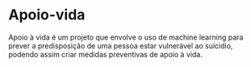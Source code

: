 # Apoio-vida
Apoio à vida é um projeto que envolve o uso de machine learning para prever a predisposição de uma pessoa estar vulnerável ao suícidio, podendo assim criar medidas preventivas de apoio à vida.
